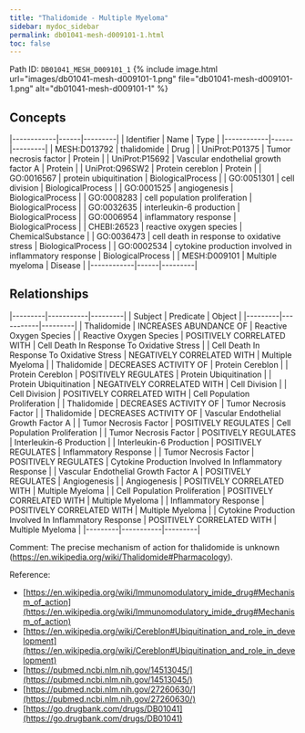 ```yaml
---
title: "Thalidomide - Multiple Myeloma"
sidebar: mydoc_sidebar
permalink: db01041-mesh-d009101-1.html
toc: false 
---
```



Path ID: `DB01041_MESH_D009101_1`
{% include image.html url="images/db01041-mesh-d009101-1.png" file="db01041-mesh-d009101-1.png" alt="db01041-mesh-d009101-1" %}

## Concepts

|------------|------|---------|
| Identifier | Name | Type    |
|------------|------|---------|
| MESH:D013792 | thalidomide | Drug |
| UniProt:P01375 | Tumor necrosis factor | Protein |
| UniProt:P15692 | Vascular endothelial growth factor A | Protein |
| UniProt:Q96SW2 | Protein cereblon | Protein |
| GO:0016567 | protein ubiquitination | BiologicalProcess |
| GO:0051301 | cell division | BiologicalProcess |
| GO:0001525 | angiogenesis | BiologicalProcess |
| GO:0008283 | cell population proliferation | BiologicalProcess |
| GO:0032635 | interleukin-6 production | BiologicalProcess |
| GO:0006954 | inflammatory response | BiologicalProcess |
| CHEBI:26523 | reactive oxygen species | ChemicalSubstance |
| GO:0036473 | cell death in response to oxidative stress | BiologicalProcess |
| GO:0002534 | cytokine production involved in inflammatory response | BiologicalProcess |
| MESH:D009101 | Multiple myeloma | Disease |
|------------|------|---------|

## Relationships

|---------|-----------|---------|
| Subject | Predicate | Object  |
|---------|-----------|---------|
| Thalidomide | INCREASES ABUNDANCE OF | Reactive Oxygen Species |
| Reactive Oxygen Species | POSITIVELY CORRELATED WITH | Cell Death In Response To Oxidative Stress |
| Cell Death In Response To Oxidative Stress | NEGATIVELY CORRELATED WITH | Multiple Myeloma |
| Thalidomide | DECREASES ACTIVITY OF | Protein Cereblon |
| Protein Cereblon | POSITIVELY REGULATES | Protein Ubiquitination |
| Protein Ubiquitination | NEGATIVELY CORRELATED WITH | Cell Division |
| Cell Division | POSITIVELY CORRELATED WITH | Cell Population Proliferation |
| Thalidomide | DECREASES ACTIVITY OF | Tumor Necrosis Factor |
| Thalidomide | DECREASES ACTIVITY OF | Vascular Endothelial Growth Factor A |
| Tumor Necrosis Factor | POSITIVELY REGULATES | Cell Population Proliferation |
| Tumor Necrosis Factor | POSITIVELY REGULATES | Interleukin-6 Production |
| Interleukin-6 Production | POSITIVELY REGULATES | Inflammatory Response |
| Tumor Necrosis Factor | POSITIVELY REGULATES | Cytokine Production Involved In Inflammatory Response |
| Vascular Endothelial Growth Factor A | POSITIVELY REGULATES | Angiogenesis |
| Angiogenesis | POSITIVELY CORRELATED WITH | Multiple Myeloma |
| Cell Population Proliferation | POSITIVELY CORRELATED WITH | Multiple Myeloma |
| Inflammatory Response | POSITIVELY CORRELATED WITH | Multiple Myeloma |
| Cytokine Production Involved In Inflammatory Response | POSITIVELY CORRELATED WITH | Multiple Myeloma |
|---------|-----------|---------|

Comment: The precise mechanism of action for thalidomide is unknown (https://en.wikipedia.org/wiki/Thalidomide#Pharmacology).

Reference: 
  - [https://en.wikipedia.org/wiki/Immunomodulatory_imide_drug#Mechanism_of_action](https://en.wikipedia.org/wiki/Immunomodulatory_imide_drug#Mechanism_of_action)
  - [https://en.wikipedia.org/wiki/Cereblon#Ubiquitination_and_role_in_development](https://en.wikipedia.org/wiki/Cereblon#Ubiquitination_and_role_in_development)
  - [https://pubmed.ncbi.nlm.nih.gov/14513045/](https://pubmed.ncbi.nlm.nih.gov/14513045/)
  - [https://pubmed.ncbi.nlm.nih.gov/27260630/](https://pubmed.ncbi.nlm.nih.gov/27260630/)
  - [https://go.drugbank.com/drugs/DB01041](https://go.drugbank.com/drugs/DB01041)
